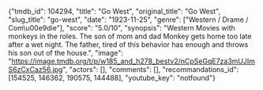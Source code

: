 {"tmdb_id": 104294, "title": "Go West", "original_title": "Go West", "slug_title": "go-west", "date": "1923-11-25", "genre": ["Western / Drame / Com\u00e9die"], "score": "5.0/10", "synopsis": "Western Movies with monkeys in the roles. The son of mom and dad Monkey gets home too late after a wet night. The father, tired of this behavior has enough and throws his son out of the house.", "image": "https://image.tmdb.org/t/p/w185_and_h278_bestv2/nCpSeGqE7za3mUJImS6zCxCaz56.jpg", "actors": [], "comments": [], "recommandations_id": [154525, 146362, 190575, 144488], "youtube_key": "notfound"}